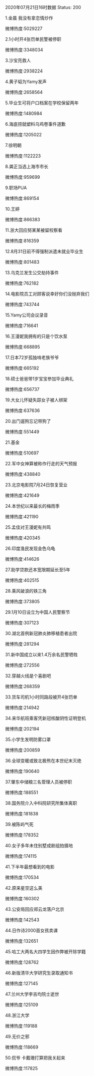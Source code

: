 2020年07月21日16时数据
Status: 200

1.金晨 我没有拿恋情炒作

微博热度:5029227

2.1小时开4张罚单民警被停职

微博热度:3348034

3.沙宝亮救人

微博热度:2938224

4.黄子韬为Yamy发声

微博热度:2658564

5.毕业生可将户口档案在学校保留两年

微博热度:1480984

6.海底捞就塑料乌鸡卷事件道歉

微博热度:1205022

7.徐明朝

微博热度:1122223

8.龚正当选上海市市长

微博热度:959699

9.职场PUA

微博热度:869154

10.王婷

微博热度:866383

11.浙大回应努某某被留校察看

微博热度:816359

12.8月31日前不得强制派遣未就业毕业生

微博热度:801483

13.乌克兰发生公交劫持事件

微博热度:762182

14.电影院员工对顾客说幸好你们没抛弃我们

微博热度:743744

15.Yamy公司会议录音

微博热度:716641

16.王漫妮我拥有的只是个饮水泵

微博热度:668895

17.日本72岁孤独啃老族爷爷

微博热度:665192

18.硕士爸爸带1岁宝宝参加毕业典礼

微博热度:656737

19.大女儿怀疑失踪女子被人绑架

微博热度:637636

20.出门遛狗忘记带狗了

微博热度:551449

21.基金

微博热度:510697

22.军中女神算被称作行走的天气预报

微博热度:438840

23.北京电影院7月24日恢复营业

微博热度:421649

24.本世纪以来最长的梅雨季

微博热度:421190

25.孟佳对王漫妮有共鸣

微博热度:420345

26.印度渔民发现金色乌龟

微博热度:414626

27.助学贷款还本宽限期延长至5年

微博热度:402515

28.乘风破浪的铁三角

微博热度:373805

29.1月10日设立为中国人民警察节

微博热度:307123

30.湖北首例新冠肺炎肺移植患者出院

微博热度:281294

31.新中国成立以来1.4万余名民警牺牲

微博热度:272556

32.穿越火线是个喜剧吧

微博热度:268359

33.货车司机1小时同路段被开4张罚单

微博热度:214942

34.来华航班乘客凭新冠核酸阴性证明登机

微博热度:202194

35.小学生发明防雾口罩

微博热度:200859

36.全球变暖或致北极熊在本世纪末灭绝

微博热度:190640

37.肇东中储粮三名管理人员被停职

微博热度:188551

38.国务院介入中科院研究所集体离职

微博热度:181838

39.被陈屿气死

微博热度:178352

40.女子多年未住别墅成剧组拍摄地

微博热度:174115

41.下半年最想看到的电影

微博热度:170534

42.原来星空这么美

微博热度:160302

43.公安局回应郑云龙落户北京

微博热度:142543

44.日作诗2000首女孩卖课

微博热度:132651

45.哈工大两名大四学生因作弊被开除学籍

微博热度:128762

46.新版清华大学研究生录取通知书

微博热度:127145

47.兰州大学李吉均院士逝世

微博热度:125109

48.浙江大学

微博热度:119188

49.无价之邪

微博热度:118669

50.侃爷 卡戴珊打算把我关起来

微博热度:117825

